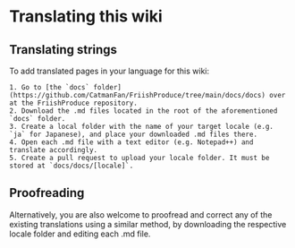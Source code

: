 # Translating this wiki

## Translating strings
To add translated pages in your language for this wiki:

	1. Go to [the `docs` folder](https://github.com/CatmanFan/FriishProduce/tree/main/docs/docs) over at the FriishProduce repository.
	2. Download the .md files located in the root of the aforementioned `docs` folder.
	3. Create a local folder with the name of your target locale (e.g. `ja` for Japanese), and place your downloaded .md files there.
	4. Open each .md file with a text editor (e.g. Notepad++) and translate accordingly.
	5. Create a pull request to upload your locale folder. It must be stored at `docs/docs/[locale]`.
	
## Proofreading
Alternatively, you are also welcome to proofread and correct any of the existing translations using a similar method, by downloading the respective locale folder and editing each .md file.